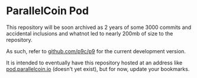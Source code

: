 # ParallelCoin Pod

This repository will be soon archived as 2 years of some 3000 commits and accidental inclusions and whatnot led to nearly 200mb of size to the repository.

As such, refer to [github.com/p9c/p9](github.com/p9c/p9) for the current development version.

It is intended to eventually have this repository hosted at an address like [pod.parallelcoin.io](#) (doesn't yet exist), but for now, update your bookmarks.
